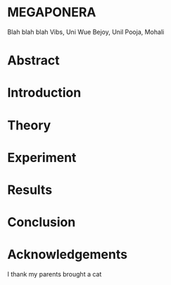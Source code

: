 # MEGAPONERA
Blah blah blah
Vibs, Uni Wue
Bejoy, Unil
Pooja, Mohali
# Abstract
# Introduction
# Theory
# Experiment
# Results
# Conclusion
# Acknowledgements
I thank my parents
brought a cat
